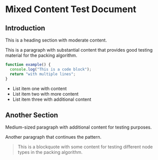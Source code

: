 # Mixed Content Test Document

## Introduction

This is a heading section with moderate content.

This is a paragraph with substantial content that provides good testing material for the packing algorithm.

```javascript
function example() {
  console.log("This is a code block");
  return "with multiple lines";
}
```

- List item one with content
- List item two with more content
- List item three with additional content

## Another Section

Medium-sized paragraph with additional content for testing purposes.

Another paragraph that continues the pattern.

> This is a blockquote with some content for testing different node types in the packing algorithm.